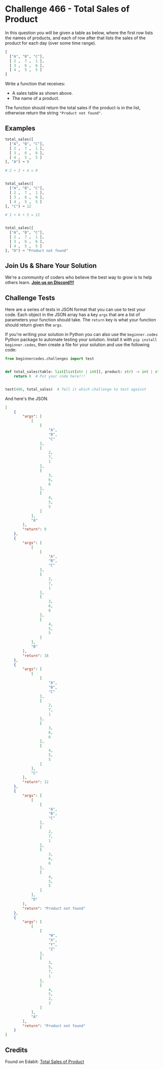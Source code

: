 # Challenge 466 - Total Sales of Product

In this question you will be given a table as below, where the first row lists the names of products, and each of row after that lists the sales of the product for each day (over some time range).
```python
[
  ["A", "B", "C"],
  [ 2 ,  7 ,  1 ],
  [ 3 ,  6 ,  6 ],
  [ 4 ,  5 ,  5 ]
]
```
Write a function that receives:

- A sales table as shown above.
- The name of a product.

The function should return the total sales if the product is in the list, otherwise return the string `"Product not found"`.

## Examples
```python
total_sales([
  ["A", "B", "C"],
  [ 2 ,  7 ,  1 ],
  [ 3 ,  6 ,  6 ],
  [ 4 ,  5 ,  5 ]
], "A") ➞ 9

# 2 + 3 + 4 = 9


total_sales([
  ["A", "B", "C"],
  [ 2 ,  7 ,  1 ],
  [ 3 ,  6 ,  6 ],
  [ 4 ,  5 ,  5 ]
], "C") ➞ 12

# 1 + 6 + 5 = 12


total_sales([
  ["A", "B", "C"],
  [ 2 ,  7 ,  1 ],
  [ 3 ,  6 ,  6 ],
  [ 4 ,  5 ,  5 ]
], "D") ➞ "Product not found"
```
## Join Us & Share Your Solution

We're a community of coders who believe the best way to grow is to help others learn. **[Join us on Discord!!!]("https"://discord.gg/sfHykntuGy)**

## Challenge Tests

Here are a series of tests in JSON format that you can use to test your code. Each object in the JSON array has a key `args` that are a list of parameters your function should take. The `return` key is what your function should return given the `args`. 

If you're writing your solution in Python you can also use the `beginner.codes` Python package to automate testing your solution. Install it with `pip install beginner.codes`, then create a file for your solution and use the following code:
```python
from beginnercodes.challenges import test


def total_sales(table: list[list[str | int]], product: str) -> int | str:
    return 0  # Put your code here!!!


test(466, total_sales)  # Tell it which challenge to test against
```
And here's the JSON.
```json
[
    {
        "args": [
            [
                [
                    "A",
                    "B",
                    "C"
                ],
                [
                    2,
                    7,
                    1
                ],
                [
                    3,
                    6,
                    6
                ],
                [
                    4,
                    5,
                    5
                ]
            ],
            "A"
        ],
        "return": 9
    },
    {
        "args": [
            [
                [
                    "A",
                    "B",
                    "C"
                ],
                [
                    2,
                    7,
                    1
                ],
                [
                    3,
                    6,
                    6
                ],
                [
                    4,
                    5,
                    5
                ]
            ],
            "B"
        ],
        "return": 18
    },
    {
        "args": [
            [
                [
                    "A",
                    "B",
                    "C"
                ],
                [
                    2,
                    7,
                    1
                ],
                [
                    3,
                    6,
                    6
                ],
                [
                    4,
                    5,
                    5
                ]
            ],
            "C"
        ],
        "return": 12
    },
    {
        "args": [
            [
                [
                    "A",
                    "B",
                    "C"
                ],
                [
                    2,
                    7,
                    1
                ],
                [
                    3,
                    6,
                    6
                ],
                [
                    4,
                    5,
                    5
                ]
            ],
            "D"
        ],
        "return": "Product not found"
    },
    {
        "args": [
            [
                [
                    "W",
                    "X",
                    "Y",
                    "Z"
                ],
                [
                    3,
                    5,
                    7,
                    1
                ],
                [
                    4,
                    5,
                    2,
                    3
                ]
            ],
            "A"
        ],
        "return": "Product not found"
    }
]
```
## Credits

Found on Edabit: [Total Sales of Product](https://edabit.com/challenge/kPKNb4c3QjCf5tHRM)
